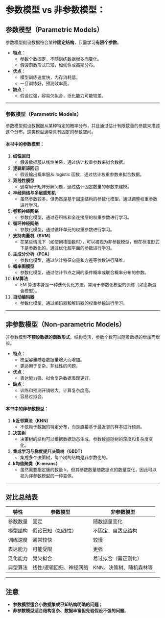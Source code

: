 # 参数模型 vs 非参数模型：

## 参数模型（Parametric Models）

参数模型假设数据符合某种**固定结构**，只需学习**有限个参数**。

- **特点**：
  - 参数个数固定，不随训练数据增多而变化。
  - 假设函数形式已知，如线性或高斯分布。
- **优点**：
  - 模型训练速度快，内存消耗低。
  - 一旦训练好，预测效率高。
- **缺点**：
  - 假设过强，容易欠拟合，泛化能力可能较差。
---

### **参数模型（Parametric Models）**
参数模型假设数据服从某种特定的概率分布，并且通过估计有限数量的参数来描述这个分布。这类模型通常具有固定的参数空间。

#### 本书中的参数模型：
1. **线性回归**
   - 假设数据服从线性关系，通过估计权重参数来拟合数据。
2. **逻辑斯谛回归**
   - 假设输出概率服从 logistic 函数，通过估计权重参数来拟合数据。
3. **双线性模型**
   - 通常用于矩阵分解问题，通过估计固定数量的参数来建模。
4. **神经网络与多层感知机**
   - 虽然参数较多，但仍然是基于固定结构的参数化模型，通过调整权重参数进行学习。
5. **卷积神经网络**
   - 参数化模型，通过卷积核和全连接层的权重参数进行学习。
6. **循环神经网络**
   - 参数化模型，通过循环单元的权重参数进行学习。
7. **支持向量机（SVM）**
   - 在某些情况下（如使用核函数时），可以被视为非参数模型，但在标准形式下是参数化的，通过优化超平面的参数进行学习。
8. **主成分分析（PCA）**
   - 参数化模型，通过估计特征向量和方差等参数进行降维。
9. **概率图模型**
   - 参数化模型，通过估计节点之间的条件概率或联合概率分布的参数。
10. **EM算法**
    - EM 算法本身是一种迭代优化方法，常用于参数化模型的训练（如高斯混合模型）。
11. **自动编码器**
    - 参数化模型，通过编码器和解码器的权重参数进行学习。



---

## 非参数模型（Non-parametric Models）

非参数模型**不预设数据的函数形式**，结构灵活，参数个数可以随着数据的增加而增长。

- **特点**：
  - 模型容量随着数据量增大而增加。
  - 更适用于复杂、非线性的问题。
- **优点**：
  - 表达能力强，拟合复杂数据表现更好。
- **缺点**：
  - 训练和预测开销较大，计算复杂度高。
  - 容易过拟合。

#### 本书中的非参数模型：
1. **k近邻算法（KNN）**
   - 不依赖于数据的特定分布，而是直接基于最近邻的样本进行预测。
2. **决策树**
   - 决策树的结构可以根据数据动态生成，参数数量随树的深度和复杂度变化。
3. **集成学习与梯度提升决策树（GBDT）**
   - 集成多个决策树，每个树的结构是非参数化的。
4. **k均值聚类（K-means）**
   - 虽然需要指定簇的数量 k，但其参数数量随数据点的数量变化，因此可以视为非参数模型的一种变体。

---

## 对比总结表

| 特性            | 参数模型              | 非参数模型                |
|-----------------|-----------------------|---------------------------|
| 参数数量        | 固定                  | 随数据量变化               |
| 模型结构        | 假设已知（如线性）     | 不固定，自适应结构         |
| 训练速度        | 通常较快              | 较慢                      |
| 表达能力        | 可能受限               | 更强                      |
| 泛化能力        | 易欠拟合               | 易过拟合（需正则化）        |
| 典型算法        | 线性/逻辑回归、神经网络 | KNN、决策树、随机森林等     |

---

##  注意

- **参数模型适合小数据集或已知结构明确的问题**；
- **非参数模型适合结构复杂、数据丰富但先验假设不强的问题**。

